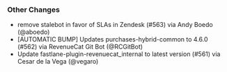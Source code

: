 ### Other Changes
* remove stalebot in favor of SLAs in Zendesk (#563) via Andy Boedo (@aboedo)
* [AUTOMATIC BUMP] Updates purchases-hybrid-common to 4.6.0 (#562) via RevenueCat Git Bot (@RCGitBot)
* Update fastlane-plugin-revenuecat_internal to latest version (#561) via Cesar de la Vega (@vegaro)
